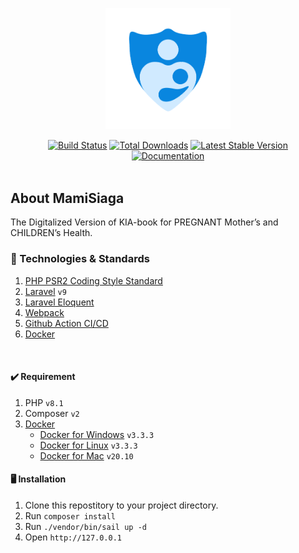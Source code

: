 <p align="center"><a href="https://github.com/mamisiaga" target="_blank"><img src="https://raw.githubusercontent.com/mamisiaga/api.mamisiaga.com/main/public/logo.png" width="200"></a></p>

<p align="center">
<a href="https://travis-ci.org/laravel/framework"><img src="https://travis-ci.org/laravel/framework.svg" alt="Build Status"></a>
<a href="https://packagist.org/packages/laravel/framework"><img src="https://img.shields.io/packagist/dt/laravel/framework" alt="Total Downloads"></a>
<a href="https://packagist.org/packages/laravel/framework"><img src="https://img.shields.io/packagist/v/laravel/framework" alt="Latest Stable Version"></a>
<a href="https://www.notion.so/Dashboard-27a8baf17ffa4569827fc96d8ca72fc6">
    <img alt="Documentation" src="https://img.shields.io/badge/documentation">
</a>
<br/><br/>
</p>

## About MamiSiaga

The Digitalized Version of KIA-book for PREGNANT Mother’s and CHILDREN’s Health.

### 🤖 Technologies & Standards

1. [PHP PSR2 Coding Style Standard](https://www.php-fig.org/psr/psr-2)
2. [Laravel](https://laravel.com/docs/9.x) `v9`
3. [Laravel Eloquent](https://laravel.com/docs/9.x/eloquent)
4. [Webpack](https://webpack.js.org)
5. [Github Action CI/CD](https://github.com/features/actions)
6. [Docker](https://www.docker.com)

<br/>

#### ✔️ Requirement

1. PHP `v8.1`
2. Composer `v2`
3. [Docker](https://www.docker.com)
    - [Docker for Windows](https://docs.docker.com/docker-for-windows/install) `v3.3.3`
    - [Docker for Linux](https://docs.docker.com/engine/install) `v3.3.3`
    - [Docker for Mac](https://docs.docker.com/docker-for-mac/install) `v20.10`

#### 🖥️ Installation

1. Clone this repostitory to your project directory.
2. Run `composer install`
3. Run `./vendor/bin/sail up -d`
4. Open `http://127.0.0.1`

